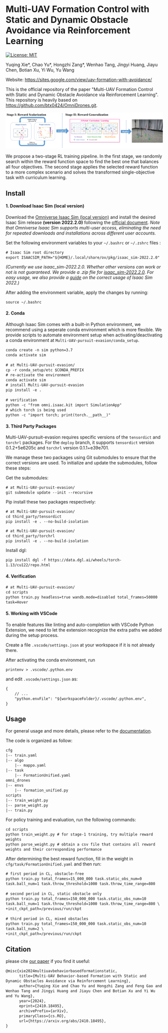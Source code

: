 # Multi-UAV Formation Control with Static and Dynamic Obstacle Avoidance via Reinforcement Learning
[![License: MIT](https://img.shields.io/badge/License-MIT-yellow.svg)](https://opensource.org/licenses/MIT)

Yuqing Xie*, Chao Yu*, Hongzhi Zang*, Wenhao Tang, Jingyi Huang, Jiayu Chen, Botian Xu, Yi Wu, Yu Wang

Website: https://sites.google.com/view/uav-formation-with-avoidance/

This is the official repository of the paper "Multi-UAV Formation Control with Static and Dynamic Obstacle Avoidance via Reinforcement Learning". This repository is heavily based on https://github.com/btx0424/OmniDrones.git.

<div align=center>
<img src="https://github.com/thu-uav/multi-UAV-formation/blob/main/overview.png" width="700"/>
</div>

We propose a two-stage RL training pipeline. In the first stage, we randomly search within the reward function space to find the best one that balances all four objectives. The second stage applies the selected reward function to a more complex scenario and solves the transformed single-objective task with curriculum learning.


## Install

#### 1. Download Isaac Sim (local version)

Download the [Omniverse Isaac Sim (local version)](https://developer.nvidia.com/isaac-sim) and install the desired Isaac Sim release **(version 2022.2.0)** following the [official document](https://docs.omniverse.nvidia.com/isaacsim/latest/installation/install_workstation.html). *Note that Omniverse Isaac Sim supports multi-user access, eliminating the need for repeated downloads and installations across different user accounts.*

Set the following environment variables to your ``~/.bashrc`` or ``~/.zshrc`` files :

```
# Isaac Sim root directory
export ISAACSIM_PATH="${HOME}/.local/share/ov/pkg/isaac_sim-2022.2.0"
```

*(Currently we use isaac_sim-2022.2.0. Whether other versions can work or not is not guaranteed. We provide a .zip flie for [isaac_sim-2022.2.0](https://drive.google.com/file/d/1ZrfhIkQVdRynthJ2FqGBC5jA93J6yEiZ/view?usp=sharing). For easy usage, we also provide a [guide](https://github.com/thu-uav/Multi-UAV-pursuit-evasion/issues/1#issuecomment-2573176995) on the correct usage of Isaac Sim 2022.)*

After adding the environment variable, apply the changes by running:
```
source ~/.bashrc
```

#### 2. Conda

Although Isaac Sim comes with a built-in Python environment, we recommend using a seperate conda environment which is more flexible. We provide scripts to automate environment setup when activating/deactivating a conda environment at ``Multi-UAV-pursuit-evasion/conda_setup``.

```
conda create -n sim python=3.7
conda activate sim

# at Multi-UAV-pursuit-evasion/
cp -r conda_setup/etc $CONDA_PREFIX
# re-activate the environment
conda activate sim
# install Multi-UAV-pursuit-evasion
pip install -e .

# verification
python -c "from omni.isaac.kit import SimulationApp"
# which torch is being used
python -c "import torch; print(torch.__path__)"
```

#### 3. Third Party Packages
Multi-UAV-pursuit-evasion requires specific versions of the `tensordict` and `torchrl` packages. For the ``deploy`` branch, it supports `tensordict` version 0.1.2+5e6205c and `torchrl` version 0.1.1+e39e701. 

We manage these two packages using Git submodules to ensure that the correct versions are used. To initialize and update the submodules, follow these steps:

Get the submodules:
```
# at Multi-UAV-pursuit-evasion/
git submodule update --init --recursive
```
Pip install these two packages respectively:
```
# at Multi-UAV-pursuit-evasion/
cd third_party/tensordict
pip install -e . --no-build-isolation
```
```
# at Multi-UAV-pursuit-evasion/
cd third_party/torchrl
pip install -e . --no-build-isolation
```
Install dgl:
```
pip install dgl -f https://data.dgl.ai/wheels/torch-1.13/cu122/repo.html
```
#### 4. Verification
```
# at Multi-UAV-pursuit-evasion/
cd scripts
python train.py headless=true wandb.mode=disabled total_frames=50000 task=Hover
```

#### 5. Working with VSCode

To enable features like linting and auto-completion with VSCode Python Extension, we need to let the extension recognize the extra paths we added during the setup process.

Create a file ``.vscode/settings.json`` at your workspace if it is not already there.

After activating the conda environment, run

```
printenv > .vscode/.python.env
``````

and edit ``.vscode/settings.json`` as:

```
{
    // ...
    "python.envFile": "${workspaceFolder}/.vscode/.python.env",
}
```

## Usage

For general usage and more details, please refer to the [documentation](https://omnidrones.readthedocs.io/en/latest/).

The code is organized as follow:
```
cfg
|-- train.yaml
|-- algo
    |-- mappo.yaml
|-- task
    |-- FormationUnified.yaml
omni_drones
|-- envs
    |-- formation_unified.py
scripts
|-- train_weight.py
|-- parse_weight.py
|-- train.py
```

For policy training and evaluation, run the following commands:
```
cd scripts
python train_weight.py # for stage-1 training, try multiple reward weights
python parse_weight.py # obtain a csv file that contains all reward weights and their corresponding performance

```

After determining the best reward function, fill in the weight in `cfg/task/FormationUnified.yaml` and then run:
```
# first period in CL, obstacle-free
python train.py total_frames=15_000_000 task.static_obs_num=0 task.ball_num=1 task.throw_threshold=1000 task.throw_time_range=800

# second period in CL, static obstacle only
python train.py total_frames=150_000_000 task.static_obs_num=10 task.ball_num=1 task.throw_threshold=1000 task.throw_time_range=800 \
+init_ckpt_path=/previous/run/ckpt

# third period in CL, mixed obstacles
python train.py total_frames=150_000_000 task.static_obs_num=10 task.ball_num=2 \
+init_ckpt_path=/previous/run/ckpt
```

## Citation
please cite [our paper](http://arxiv.org/abs/2410.18495
) if you find it useful:

```
@misc{xie2024multiuavbehaviorbasedformationstatic,
      title={Multi-UAV Behavior-based Formation with Static and Dynamic Obstacles Avoidance via Reinforcement Learning}, 
      author={Yuqing Xie and Chao Yu and Hongzhi Zang and Feng Gao and Wenhao Tang and Jingyi Huang and Jiayu Chen and Botian Xu and Yi Wu and Yu Wang},
      year={2024},
      eprint={2410.18495},
      archivePrefix={arXiv},
      primaryClass={cs.RO},
      url={https://arxiv.org/abs/2410.18495}, 
}
```
